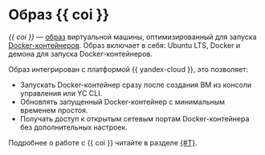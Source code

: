# Образ {{ coi }}

_{{ coi }}_ — [образ](../../compute/concepts/image.md) виртуальной машины, оптимизированный для запуска [Docker-контейнеров](https://cloud.yandex.ru/blog/posts/2022/03/docker-containers). Образ включает в себя: Ubuntu LTS, Docker и демона для запуска Docker-контейнеров.

Образ интегрирован с платформой {{ yandex-cloud }}, это позволяет:
* Запускать Docker-контейнер сразу после создания ВМ из консоли управления или YC CLI.
* Обновлять запущенный Docker-контейнер с минимальным временем простоя.
* Получать доступ к открытым сетевым портам Docker-контейнера без дополнительных настроек.

Подробнее о работе с {{ coi }} читайте в разделе [{#T}](../tutorials/vm-create.md).
